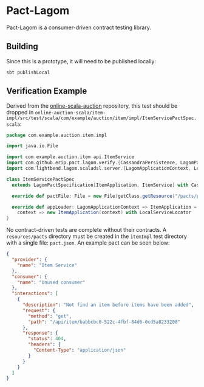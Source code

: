 # Pact-Lagom

Pact-Lagom is a consumer-driven contract testing library.

## Building

Since this is a prototype, it will need to be published locally:

```
sbt publishLocal
```

## Verification Example

Derived from the [online-scala-auction](https://github.com/lagom/online-auction-scala) repository, this test should be dropped in `online-auction-scala/item-impl/src/test/scala/com/example/auction/item/impl/ItemServicePactSpec.scala`:

```scala
package com.example.auction.item.impl

import java.io.File

import com.example.auction.item.api.ItemService
import com.github.erip.pact.lagom.verify.{CassandraPersistence, LagomPactSpecification}
import com.lightbend.lagom.scaladsl.server.{LagomApplicationContext, LocalServiceLocator}

class ItemServicePactSpec
  extends LagomPactSpecification[ItemApplication, ItemService] with CassandraPersistence {

  override def pactFile: File = new File(getClass.getResource("/pacts/pact.json").toURI)

  override def appLoader: LagomApplicationContext => ItemApplication =
    context => new ItemApplication(context) with LocalServiceLocator
}
```

No contract-driven tests are complete without their contracts. A `resources/pacts` directory must be created in the `itemImpl` test directory with a single file: `pact.json`. An example pact can be seen below:

```json
{
  "provider": {
    "name": "Item Service"
  },
  "consumer": {
    "name": "Unused consumer"
  },
  "interactions": [
    {
      "description": "Not find an item before items have been added",
      "request": {
        "method": "get",
        "path": "/api/item/babbcbc0-522c-4fbf-84d6-0cd5a8233208"
      },
      "response": {
        "status": 404,
        "headers": {
          "Content-Type": "application/json"
        }
      }
    }
  ]
}
```
